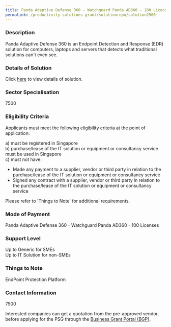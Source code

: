```yaml
---
title: Panda Adaptive Defense 360 - Watchguard Panda AD360 - 100 Licenses
permalink: /productivity-solutions-grant/solutionrepo/solution2500
---
```


### Description

Panda Adaptive Defense 360 is an Endpoint Detection and Response (EDR) solution for computers, laptops and servers that detects what traditional solutions can't even see.

### Details of Solution

Click <a href='Asiacloud Solutions Pte Ltd' target='_blank' rel='noopener'>here</a> to view details of solution.

### Sector Specialisation

 7500 

### Eligibility Criteria

Applicants must meet the following eligibility criteria at the point of application:

a) must be registered in Singapore <br>
b) purchase/lease of the IT solution or equipment or consultancy service must be used in Singapore <br>
c) must not have:
- Made any payment to a supplier, vendor or third party in relation to the purchase/lease of the IT solution or equipment or consultancy service
- Signed any contract with a supplier, vendor or third party in relation to the purchase/lease of the IT solution or equipment or consultancy service

Please refer to 'Things to Note' for additional requirements.

### Mode of Payment
Panda Adaptive Defense 360 - Watchguard Panda AD360 - 100 Licenses

### Support Level
Up to Generic for SMEs <br>
Up to IT Solution for non-SMEs

### Things to Note
EndPoint Protection Platform

### Contact Information
7500

Interested companies can get a quotation from the pre-approved vendor, before applying for the PSG through the <a target='_blank' rel='noopener' href='https://www.businessgrants.gov.sg/'>Business Grant Portal (BGP)</a>.
